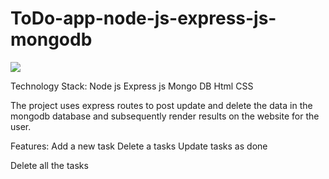 # ToDo-app-node-js-express-js-mongodb

![](screenshots/wallpaper.png)

Technology Stack:
Node js
Express js
Mongo DB
Html
CSS

The project uses express routes to post update and delete the data in the mongodb database and subsequently render results on the website for the user.

Features:
Add a new task 
Delete a tasks 
Update tasks as done


Delete all the tasks

